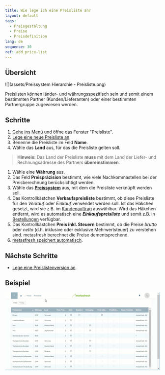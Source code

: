 ```yaml
---
title: Wie lege ich eine Preisliste an?
layout: default
tags:
  - Preisgestaltung
  - Preise
  - Preisdefinition
lang: de
sequence: 30
ref: add_price-list
---
```


## Übersicht
![](assets/Preissystem Hierarchie - Preisliste.png)

Preislisten können länder- und währungsspezifisch sein und somit einem bestimmten Partner (Kunden/Lieferanten) oder einer bestimmten Partnergruppe zugewiesen werden.

## Schritte
1. [Gehe ins Menü](Menu) und öffne das Fenster "Preisliste".
1. [Lege eine neue Preisliste an](Neuer_Datensatz_Fenster_Webui).
1. Benenne die Preisliste im Feld **Name**.
1. Wähle das **Land** aus, für das die Preisliste gelten soll.
 >**Hinweis:** Das Land der Preisliste **muss** mit dem Land der Liefer- und Rechnungsadresse des Partners **übereinstimmen**.

1. Wähle eine **Währung** aus.
1. Das Feld **Preispräzision** bestimmt, wie viele Nachkommastellen bei der Preisberechnung berücksichtigt werden.
1. Wähle das [**Preissystem**](Preissystem_anlegen) aus, mit dem die Preisliste verknüpft werden soll.
1. Das Kontrollkästchen **Verkaufspreisliste** bestimmt, ob diese Preisliste für den *Verkauf* oder *Einkauf* verwendet werden soll. Ist das Häkchen gesetzt, wird sie z.B. im [Kundenauftrag](Auftrag_erfassen) auswählbar. Wird das Häkchen entfernt, wird es automatisch eine ***Einkaufspreisliste*** und somit z.B. in [Bestellungen](Bestellung_erfassen) verfügbar.
1. Das Kontrollkästchen **Preis inkl. Steuern** bestimmt, ob die Preise *brutto* oder *netto* (d.h. inklusive oder exklusive Mehrwertsteuer) zu verstehen sind. metasfresh berechnet die Preise dementsprechend.
1. [metasfresh speichert automatisch](Speicheranzeige).

## Nächste Schritte
- [Lege eine Preislistenversion an](Preislistenversion_anlegen).

## Beispiel
![](assets/Preisliste_anlegen.gif)
